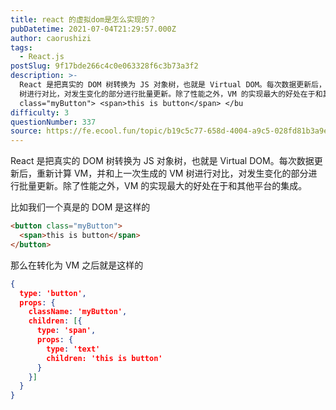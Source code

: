 ```yaml
---
title: react 的虚拟dom是怎么实现的？
pubDatetime: 2021-07-04T21:29:57.000Z
author: caorushizi
tags:
  - React.js
postSlug: 9f17bde266c4c0e063328f6c3b73a3f2
description: >-
  React 是把真实的 DOM 树转换为 JS 对象树，也就是 Virtual DOM。每次数据更新后，重新计算 VM，并和上一次生成的 VM
  树进行对比，对发生变化的部分进行批量更新。除了性能之外，VM 的实现最大的好处在于和其他平台的集成。 比如我们一个真是的 DOM 是这样的 <button
  class="myButton"> <span>this is button</span> </bu
difficulty: 3
questionNumber: 337
source: https://fe.ecool.fun/topic/b19c5c77-658d-4004-a9c5-028fd81b3a9e
---
```


React 是把真实的 DOM 树转换为 JS 对象树，也就是 Virtual DOM。每次数据更新后，重新计算 VM，并和上一次生成的 VM 树进行对比，对发生变化的部分进行批量更新。除了性能之外，VM 的实现最大的好处在于和其他平台的集成。

比如我们一个真是的 DOM 是这样的

```html
<button class="myButton">
  <span>this is button</span>
</button>
```

那么在转化为 VM 之后就是这样的

```json
{
  type: 'button',
  props: {
  	className: 'myButton',
    children: [{
      type: 'span',
      props: {
        type: 'text'
        children: 'this is button'
      }
    }]
  }
}
```
